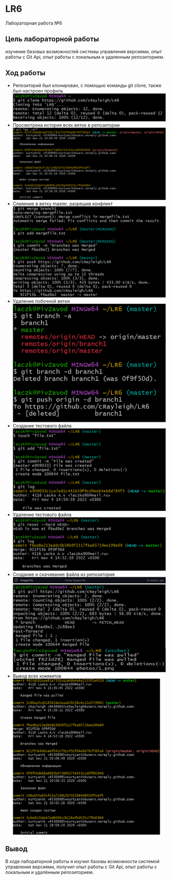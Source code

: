 # LR6
Лабораторная работа №6

## Цель лабораторной работы 
изучение базовых возможностей системы управления версиями, опыт работы с Git Api, опыт работы с локальным и удаленным репозиторием.

## Ход работы
* Репозиторий был клонирован, с помощью команды git clone, также был настроен профиль 
![](./photos/1.png)
* Просмотрена история всех веток в репозитории
![](./photos/2.png)
* Слияение в ветку master, разрешив конфликт
![](./photos/3.png)
* Удаление побочной ветки
![](./photos/4.png)
* Создание тестового файла
![](./photos/5.png)
* Удаление тестового файла
![](./photos/6.png)
* Создание и скачивание файла из репозитория
![](./photos/7.png)
![](./photos/8.png)
* Вывод всех коммитов
![](./photos/9.png)

## Вывод
В ходе лабораторной работы я изучил базовы возможности системой управления версиями, получил опыт работы с Git Api, опыт работы с локальным и удалённым репозиторием.